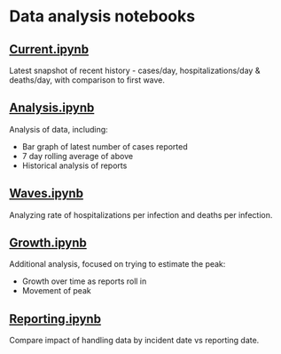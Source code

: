 # Data analysis notebooks

## [Current.ipynb](Current.ipynb)

Latest snapshot of recent history - cases/day, hospitalizations/day &
deaths/day, with comparison to first wave.

## [Analysis.ipynb](Analysis.ipynb)

Analysis of data, including:

 - Bar graph of latest number of cases reported 
 - 7 day rolling average of above
 - Historical analysis of reports

## [Waves.ipynb](Waves.ipynb)

Analyzing rate of hospitalizations per infection and deaths per infection.

## [Growth.ipynb](Growth.ipynb)

Additional analysis, focused on trying to estimate the peak:

 - Growth over time as reports roll in
 - Movement of peak
 
## [Reporting.ipynb](Reporting.ipynb)

Compare impact of handling data by incident date vs reporting date.

